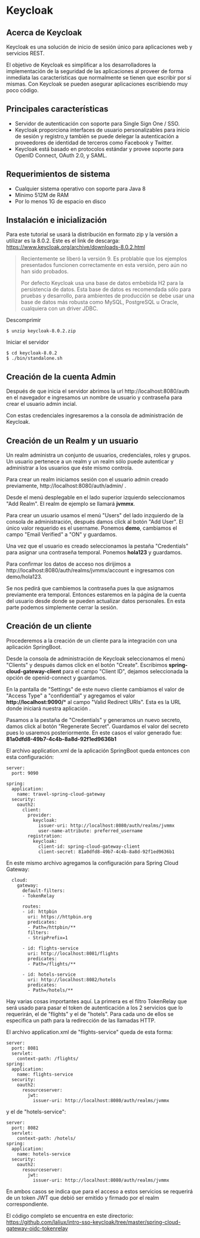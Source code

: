 # Keycloak

## Acerca de Keycloak

Keycloak es una solución de inicio de sesión único para aplicaciones web y servicios REST.

El objetivo de Keycloak es simplificar a los desarrolladores la implementación de la seguridad de las aplicaciones al proveer de forma inmediata las características que normalmente se tienen que escribir por sí mismas. Con Keycloak se pueden asegurar aplicaciones escribiendo muy poco código.

## Principales características

* Servidor de autenticación con soporte para Single Sign One / SSO.
* Keycloak proporciona interfaces de usuario personalizables para inicio de sesión y registro,y también se puede delegar la autenticación a proveedores de identidad de terceros como Facebook y Twitter.
* Keycloak está basado en protocolos estándar y provee soporte para OpenID Connect, OAuth 2.0, y SAML.

## Requerimientos de sistema

* Cualquier sistema operativo con soporte para Java 8
* Mínimo 512M de RAM
* Por lo menos 1G de espacio en disco

## Instalación e inicialización

Para este tutorial se usará la distribución en formato zip y la versión a utilizar es la 8.0.2. Este es el link de descarga: https://www.keycloak.org/archive/downloads-8.0.2.html

> Recientemente se liberó la versión 9. Es problable que los ejemplos presentados funcionen correctamente en esta versión, pero aún no han sido probados.
> 
> Por defecto Keycloak usa una base de datos embebida H2 para la persistencia de datos. Esta base de datos es recomendada sólo para pruebas y desarrollo, para ambientes de producción se debe usar una base de datos más robusta como MySQL, PostgreSQL u Oracle, cualquiera con un driver JDBC.

Descomprimir

```
$ unzip keycloak-8.0.2.zip
```

Iniciar el servidor

```
$ cd keycloak-8.0.2
$ ./bin/standalone.sh
```

## Creación de la cuenta Admin

Después de que inicia el servidor abrimos la url http://localhost:8080/auth en el navegador e ingresamos un nombre de usuario y contraseña para crear el usuario admin incial.

Con estas credenciales ingresaremos a la consola de administración de Keycloak.

## Creación de un Realm y un usuario

Un realm administra un conjunto de usuarios, credenciales, roles y grupos. Un usuario pertenece a un realm y un realm sólo puede autenticar y administrar a los usuarios que éste mismo controla.

Para crear un realm iniciamos sesión con el usuario admin creado previamente,  http://localhost:8080/auth/admin/ .

Desde el menú desplegable en el lado superior izquierdo seleccionamos "Add Realm". El realm de ejemplo se llamará **jvmmx**.

Para crear un usuario usamos el menú "Users" del lado inzquierdo de la consola de administración, después damos click al botón "Add User". El único valor requerido es el username. Ponemos **demo**, cambiamos el campo "Email Verified" a "ON" y guardamos.

Una vez que el usuario es creado seleccionamos la pestaña "Credentials" para asignar una contraseña temporal. Ponemos **hola123** y guardamos.

Para confirmar los datos de acceso nos dirijimos a http://localhost:8080/auth/realms/jvmmx/account e ingresamos con demo/hola123.

Se nos pedirá que cambiemos la contraseña pues la que asignamos previamente era temporal. Entonces estaremos en la página de la cuenta del usuario desde donde se pueden actualizar datos personales. En esta parte podemos simplemente cerrar la sesión.

## Creación de un cliente

Procederemos a la creación de un cliente para la integración con una aplicación SpringBoot.

Desde la consola de administración de Keycloak seleccionamos el menú "Clients" y después damos click en el botón "Create". Escribimos **spring-cloud-gateway-client** para el campo "Client ID", dejamos seleccionada la opción de openid-connect y guardamos.

En la pantalla de "Settings" de este nuevo cliente cambiamos el valor de "Access Type" a "confidential" y agregamos el valor **http://localhost:9090/*** al campo "Valid Redirect URIs". Esta es la URL donde iniciará nuestra aplicación .

Pasamos a la pestaña de "Credentials" y generamos un nuevo secreto, damos click al botón "Regenerate Secret". Guardamos el valor del secreto pues lo usaremos posteriormente. En este casos el valor generado fue: **81a0dfd8-49b7-4c4b-8a8d-92f1ed9636b1**

El archivo application.xml de la aplicación SpringBoot queda entonces con esta configuración:

```
server:
  port: 9090

spring:
  application:
    name: travel-spring-cloud-gateway
  security:
    oauth2:
      client:
        provider:
          keycloak:
            issuer-uri: http://localhost:8080/auth/realms/jvmmx
            user-name-attribute: preferred_username
        registration:
          keycloak:
            client-id: spring-cloud-gateway-client
            client-secret: 81a0dfd8-49b7-4c4b-8a8d-92f1ed9636b1

````

En este mismo archivo agregamos la configuración para Spring Cloud Gateway:

```
  cloud:
    gateway:
      default-filters:
      - TokenRelay

      routes:
      - id: httpbin
        uri: https://httpbin.org
        predicates:
        - Path=/httpbin/**
        filters:
        - StripPrefix=1

      - id: flights-service
        uri: http://localhost:8081/flights
        predicates:
        - Path=/flights/**

      - id: hotels-service
        uri: http://localhost:8082/hotels
        predicates:
        - Path=/hotels/**
```

Hay varias cosas importantes aquí. La primera es el filtro TokenRelay que será usado para pasar el token de autenticación a los 2 servicios que lo requerirán, el de "flights" y el de "hotels". Para cada uno de ellos se especifica un path para la redirección de las llamadas HTTP.

El archivo application.xml de "flights-service" queda de esta forma:

```
server:
  port: 8081
  servlet:
    context-path: /flights/
spring:
  application:
    name: flights-service
  security:
    oauth2:
      resourceserver:
        jwt:
          issuer-uri: http://localhost:8080/auth/realms/jvmmx
``` 

y el de "hotels-service":

```
server:
  port: 8082
  servlet:
    context-path: /hotels/
spring:
  application:
    name: hotels-service
  security:
    oauth2:
      resourceserver:
        jwt:
          issuer-uri: http://localhost:8080/auth/realms/jvmmx
```

En ambos casos se indica que para el acceso a estos servicios se requerirá de un token JWT que debió ser emitido y firmado por el realm correspondiente.

El código completo se encuentra en este directorio: https://github.com/laliux/intro-sso-keycloak/tree/master/spring-cloud-gateway-oidc-tokenrelay
